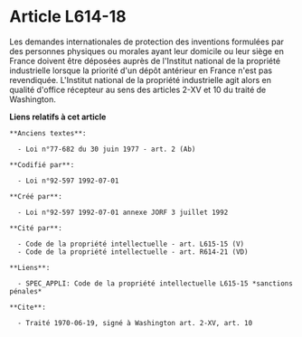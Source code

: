 # Article L614-18

Les demandes internationales de protection des inventions formulées par des personnes physiques ou morales ayant leur
domicile ou leur siège en France doivent être déposées auprès de l'Institut national de la propriété industrielle lorsque la
priorité d'un dépôt antérieur en France n'est pas revendiquée. L'Institut national de la propriété industrielle agit alors en
qualité d'office récepteur au sens des articles 2-XV et 10 du traité de Washington.

**Liens relatifs à cet article**

	**Anciens textes**:

	  - Loi n°77-682 du 30 juin 1977 - art. 2 (Ab)

	**Codifié par**:

	  - Loi n°92-597 1992-07-01

	**Créé par**:

	  - Loi n°92-597 1992-07-01 annexe JORF 3 juillet 1992

	**Cité par**:

	  - Code de la propriété intellectuelle - art. L615-15 (V)
	  - Code de la propriété intellectuelle - art. R614-21 (VD)

	**Liens**:

	  - SPEC_APPLI: Code de la propriété intellectuelle L615-15 *sanctions pénales*

	**Cite**:

	  - Traité 1970-06-19, signé à Washington art. 2-XV, art. 10
